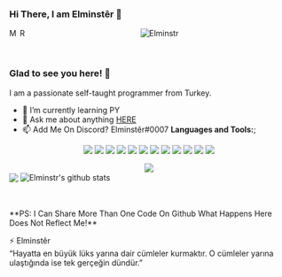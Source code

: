 ### Hi There, I am Elminstêr 👋
<a href="https://discordapp.com/users/671302260713717760/">
  <img align="left" alt="My Discord" width="16px" src="https://cdn.jsdelivr.net/npm/simple-icons@v3/icons/discord.svg" />
</a>
 <a href="https://github.com/Ruqq">
  <img align="left" alt="Ruqq" width="16px" src="https://cdn.jsdelivr.net/npm/simple-icons@v3/icons/github.svg" />
</a>

<p align="center"> <img src="https://komarev.com/ghpvc/?username=Elminstr" alt="Elminstr" /> </p>
<br />

### Glad to see you here! 🤩

I am a passionate self-taught programmer from Turkey.
- 🌱 I’m currently learning PY
- 💬 Ask me about anything [HERE](https://discord.gg/2cV58Dyp74)
- 📫 Add Me On Discord? Elminstêr#0007
**Languages and Tools:**;
<p align="center"><img src="https://img.shields.io/badge/node.js%20-%2343853D.svg?&style=for-the-badge&logo=node.js&logoColor=white"/>   <img src="https://img.shields.io/badge/javascript%20-%23323330.svg?&style=for-the-badge&logo=javascript&logoColor=%23F7DF1E"/>   <img src="https://img.shields.io/badge/html5%20-%23E34F26.svg?&style=for-the-badge&logo=html5&logoColor=white"/>   <img src="https://img.shields.io/badge/css3%20-%231572B6.svg?&style=for-the-badge&logo=css3&logoColor=white"/>   <img src="https://img.shields.io/badge/python%20-%2314354C.svg?&style=for-the-badge&logo=python&logoColor=white"/>   <img src="https://img.shields.io/badge/express.js%20-%23404d59.svg?&style=for-the-badge"/>   <img src="https://img.shields.io/badge/react%20-%2320232a.svg?&style=for-the-badge&logo=react&logoColor=%2361DAFB"/>   <img src="https://img.shields.io/badge/bootstrap%20-%23563D7C.svg?&style=for-the-badge&logo=bootstrap&logoColor=white"/>   <img src="https://img.shields.io/badge/github%20-%23121011.svg?&style=for-the-badge&logo=github&logoColor=white"/>   <img src="https://img.shields.io/badge/heroku%20-%23430098.svg?&style=for-the-badge&logo=heroku&logoColor=white"/>   <img src="https://img.shields.io/badge/vercel%20-%23000000.svg?&style=for-the-badge&logo=vercel&logoColor=white"/>   <img src ="https://img.shields.io/badge/MongoDB-%234ea94b.svg?&style=for-the-badge&logo=mongodb&logoColor=white"/></p>

<p align="center">
  <div align="center"><img src="https://discord.c99.nl/widget/theme-3/671302260713717760.png"></div>
  <img align="center" src="https://github-readme-stats.vercel.app/api/top-langs/?username=Elminstr&theme=radical&hide_langs_below=1&layout=compact&count_private=true" />
  <img align="center" src="https://github-readme-stats.vercel.app/api?username=Elminstr&show_icons=true&theme=radical&line_height=21&count_private=true" alt="Elminstr's github stats"/>
</p>
<br>

<br>
**PS: I Can Share More Than One Code On Github What Happens Here Does Not Reflect Me!**

<br />
  
⚡ Elminstêr <br>
“Hayatta en büyük lüks yarına dair cümleler kurmaktır. O cümleler yarına ulaştığında ise tek gerçeğin dündür.”
